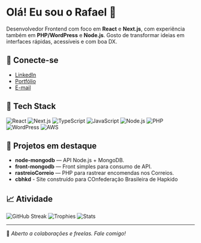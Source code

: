# Olá! Eu sou o Rafael 👋

Desenvolvedor Frontend com foco em **React** e **Next.js**, com experiência também em **PHP/WordPress** e **Node.js**.
Gosto de transformar ideias em interfaces rápidas, acessíveis e com boa DX.

## 🔗 Conecte-se
- [LinkedIn](https://www.linkedin.com/in/rarma4/)
-  [Portfólio](https://www.rafart.com.br/)
-  [E-mail](rarma4@gmail.com)

## 🧰 Tech Stack
![React](https://img.shields.io/badge/-React-20232A?style=flat-square&logo=react)
![Next.js](https://img.shields.io/badge/-Next.js-000?style=flat-square&logo=next.js)
![TypeScript](https://img.shields.io/badge/-TypeScript-007ACC?style=flat-square&logo=typescript&logoColor=white)
![JavaScript](https://img.shields.io/badge/-JavaScript-F7DF1E?style=flat-square&logo=javascript&logoColor=black)
![Node.js](https://img.shields.io/badge/-Node.js-339933?style=flat-square&logo=node.js&logoColor=white)
![PHP](https://img.shields.io/badge/-PHP-777BB4?style=flat-square&logo=php&logoColor=white)
![WordPress](https://img.shields.io/badge/-WordPress-21759B?style=flat-square&logo=wordpress&logoColor=white)
![AWS](https://img.shields.io/badge/-AWS-232F3E?style=flat-square&logo=amazon-aws)

## 🚀 Projetos em destaque
- **node-mongodb** — API Node.js + MongoDB.
- **front-mongodb** — Front simples para consumo de API.
- **rastreioCorreio** — PHP para rastrear encomendas nos Correios.
-  **cbhkd** - Site construído para COnfederação Brasileira de Hapkido

## 📈 Atividade
![GitHub Streak](https://github-readme-streak-stats.herokuapp.com/?user=rarma4)
![Trophies](https://github-profile-trophy.vercel.app/?username=rarma4)
![Stats](https://github-readme-stats.vercel.app/api?username=rarma4&show_icons=true)

---

💬 *Aberto a colaborações e freelas. Fale comigo!*
